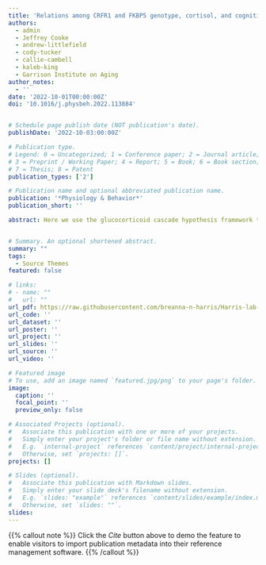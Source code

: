 ```yaml
---
title: 'Relations among CRFR1 and FKBP5 genotype, cortisol, and cognitive function in aging humans: A Project FRONTIER study'
authors:
  - admin
  - Jeffrey Cooke
  - andrew-littlefield
  - cody-tucker
  - callie-cambell
  - kaleb-king
  - Garrison Institute on Aging
author_notes:
  - ''
date: '2022-10-01T00:00:00Z'
doi: '10.1016/j.physbeh.2022.113884'


# Schedule page publish date (NOT publication's date).
publishDate: '2022-10-03:00:00Z'

# Publication type.
# Legend: 0 = Uncategorized; 1 = Conference paper; 2 = Journal article;
# 3 = Preprint / Working Paper; 4 = Report; 5 = Book; 6 = Book section;
# 7 = Thesis; 8 = Patent
publication_types: ['2']

# Publication name and optional abbreviated publication name.
publication: '*Physiology & Behavior*'
publication_short: ''

abstract: Here we use the glucocorticoid cascade hypothesis framework to address the role of baseline cortisol on changes in cognitive function over a 3-year span in non-demented rural Americans. We also determine if genotype at 4 different single nucleotide polymorphisms (SNPs) relates to change in cognitive function. We predicted 1) over time, increases in baseline cortisol will be associated with decline in cognitive function, 2) individuals homozygous for 3 CRFR1 SNP rare alleles (AA rs110402, TT rs7209436, and TT rs242924 vs. others) will show less cognitive decline and this will be particularly pronounced in those with lower baseline cortisol, and 3) FKBP5 T carriers (TT or CT vs. CC homozygotes) will have decreased cognitive performance and this will be particularly pronounced in individuals with higher baseline cortisol. Collectively, our data do not robustly support the glucocorticoid cascade hypothesis. In several cases, higher baseline cortisol related to better cognitive performance over time, but within individuals, increased cortisol over time related to decreased performance on some cognitive domains over time. Contrary to our predictions, individuals with the rare CRFR1 haplotype (AA, TT, TT) performed worse than individuals with the common haplotype across multiple domains of cognitive function. FKBP5 genotype status had minimal impacts on cognitive outcomes. Genotype effects were largely not dependent on cortisol. The Project FRONTIER dataset is supported by Texas Tech University Health Sciences Center Garrison Institute on Aging.


# Summary. An optional shortened abstract.
summary: ""
tags:
  - Source Themes
featured: false

# links:
# - name: ""
#   url: ""
url_pdf: https://raw.githubusercontent.com/breanna-n-harris/Harris-lab-website/17c908fbc176ee2c24fd04dccc37713d750c7e12/content/publication/Harris_etal_2022_CRFR1_FKBP5_cog_aging/Harris_etal_2022_CRFR1_FKBP5_cog_aging.pdf
url_code: ''
url_dataset: ''
url_poster: ''
url_project: ''
url_slides: ''
url_source: ''
url_video: ''

# Featured image
# To use, add an image named `featured.jpg/png` to your page's folder.
image:
  caption: ''
  focal_point: ''
  preview_only: false

# Associated Projects (optional).
#   Associate this publication with one or more of your projects.
#   Simply enter your project's folder or file name without extension.
#   E.g. `internal-project` references `content/project/internal-project/index.md`.
#   Otherwise, set `projects: []`.
projects: []

# Slides (optional).
#   Associate this publication with Markdown slides.
#   Simply enter your slide deck's filename without extension.
#   E.g. `slides: "example"` references `content/slides/example/index.md`.
#   Otherwise, set `slides: ""`.
slides:
---
```


{{% callout note %}}
Click the _Cite_ button above to demo the feature to enable visitors to import publication metadata into their reference management software.
{{% /callout %}}
